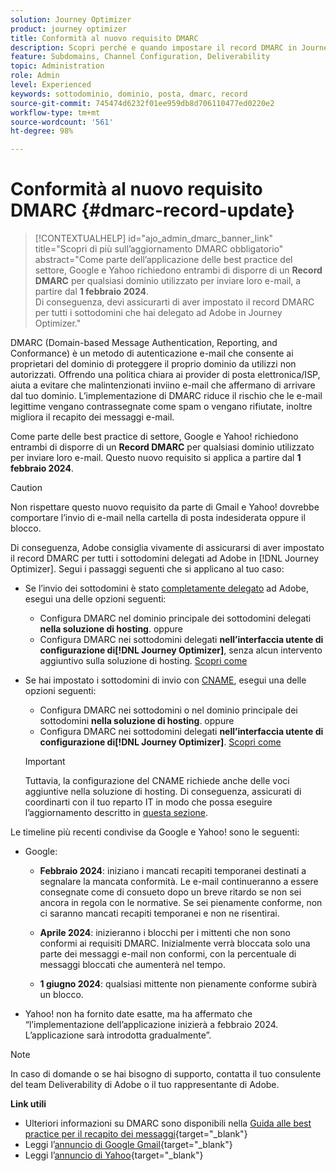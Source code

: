 ```yaml
---
solution: Journey Optimizer
product: journey optimizer
title: Conformità al nuovo requisito DMARC
description: Scopri perché e quando impostare il record DMARC in Journey Optimizer
feature: Subdomains, Channel Configuration, Deliverability
topic: Administration
role: Admin
level: Experienced
keywords: sottodominio, dominio, posta, dmarc, record
source-git-commit: 745474d6232f01ee959db8d706110477ed0220e2
workflow-type: tm+mt
source-wordcount: '561'
ht-degree: 98%

---
```


# Conformità al nuovo requisito DMARC {#dmarc-record-update}

>[!CONTEXTUALHELP]
>id="ajo_admin_dmarc_banner_link"
>title="Scopri di più sull’aggiornamento DMARC obbligatorio"
>abstract="Come parte dell’applicazione delle best practice del settore, Google e Yahoo richiedono entrambi di disporre di un **Record DMARC** per qualsiasi dominio utilizzato per inviare loro e-mail, a partire dal **1 febbraio 2024**.<br>Di conseguenza, devi assicurarti di aver impostato il record DMARC per tutti i sottodomini che hai delegato ad Adobe in Journey Optimizer."

DMARC (Domain-based Message Authentication, Reporting, and Conformance) è un metodo di autenticazione e-mail che consente ai proprietari del dominio di proteggere il proprio dominio da utilizzi non autorizzati. Offrendo una politica chiara ai provider di posta elettronica/ISP, aiuta a evitare che malintenzionati inviino e-mail che affermano di arrivare dal tuo dominio. L’implementazione di DMARC riduce il rischio che le e-mail legittime vengano contrassegnate come spam o vengano rifiutate, inoltre migliora il recapito dei messaggi e-mail.

Come parte delle best practice di settore, Google e Yahoo! richiedono entrambi di disporre di un **Record DMARC** per qualsiasi dominio utilizzato per inviare loro e-mail. Questo nuovo requisito si applica a partire dal **1 febbraio 2024**.

>[!CAUTION]
>
>Non rispettare questo nuovo requisito da parte di Gmail e Yahoo! dovrebbe comportare l’invio di e-mail nella cartella di posta indesiderata oppure il blocco.

Di conseguenza, Adobe consiglia vivamente di assicurarsi di aver impostato il record DMARC per tutti i sottodomini delegati ad Adobe in [!DNL Journey Optimizer]. Segui i passaggi seguenti che si applicano al tuo caso:

* Se l’invio dei sottodomini è stato [completamente delegato](delegate-subdomain.md#full-subdomain-delegation) ad Adobe, esegui una delle opzioni seguenti:

   * Configura DMARC nel dominio principale dei sottodomini delegati **nella soluzione di hosting**.
oppure
   * Configura DMARC nei sottodomini delegati **nell’interfaccia utente di configurazione di[!DNL Journey Optimizer]**, senza alcun intervento aggiuntivo sulla soluzione di hosting. [Scopri come](dmarc-record.md#implement-dmarc)

* Se hai impostato i sottodomini di invio con [CNAME](delegate-subdomain.md#cname-subdomain-delegation), esegui una delle opzioni seguenti:

   * Configura DMARC nei sottodomini o nel dominio principale dei sottodomini **nella soluzione di hosting**.
oppure
   * Configura DMARC nei sottodomini delegati **nell’interfaccia utente di configurazione di[!DNL Journey Optimizer]**. [Scopri come](dmarc-record.md#implement-dmarc)

  >[!IMPORTANT]
  >
  >Tuttavia, la configurazione del CNAME richiede anche delle voci aggiuntive nella soluzione di hosting. Di conseguenza, assicurati di coordinarti con il tuo reparto IT in modo che possa eseguire l’aggiornamento descritto in [questa sezione](dmarc-record.md#implement-dmarc).

Le timeline più recenti condivise da Google e Yahoo! sono le seguenti:

* Google:

   * **Febbraio 2024**: iniziano i mancati recapiti temporanei destinati a segnalare la mancata conformità. Le e-mail continueranno a essere consegnate come di consueto dopo un breve ritardo se non sei ancora in regola con le normative. Se sei pienamente conforme, non ci saranno mancati recapiti temporanei e non ne risentirai.

   * **Aprile 2024**: inizieranno i blocchi per i mittenti che non sono conformi ai requisiti DMARC. Inizialmente verrà bloccata solo una parte dei messaggi e-mail non conformi, con la percentuale di messaggi bloccati che aumenterà nel tempo.

   * **1 giugno 2024**: qualsiasi mittente non pienamente conforme subirà un blocco.

* Yahoo! non ha fornito date esatte, ma ha affermato che “l’implementazione dell’applicazione inizierà a febbraio 2024. L’applicazione sarà introdotta gradualmente”.

>[!NOTE]
>
>In caso di domande o se hai bisogno di supporto, contatta il tuo consulente del team Deliverability di Adobe o il tuo rappresentante di Adobe.

**Link utili**

* Ulteriori informazioni su DMARC sono disponibili nella [Guida alle best practice per il recapito dei messaggi](https://experienceleague.adobe.com/docs/deliverability-learn/deliverability-best-practice-guide/additional-resources/technotes/implement-dmarc.html?lang=it#about){target="_blank"}
* Leggi l’[annuncio di Google Gmail](https://blog.google/products/gmail/gmail-security-authentication-spam-protection/){target="_blank"}
* Leggi l’[annuncio di Yahoo](https://blog.postmaster.yahooinc.com/post/730172167494483968/more-secure-less-spam){target="_blank"}

<!--Find more guidance about these changes in the [Deliverability Best Practice Guide]-->
